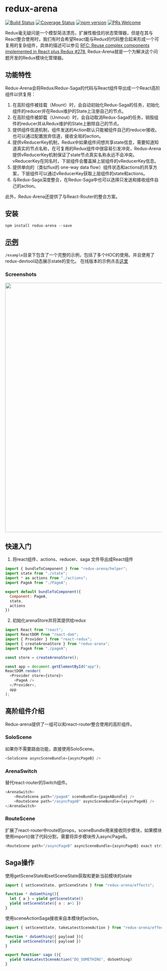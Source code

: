 # redux-arena

[![Build Status](https://travis-ci.org/hapood/redux-arena.svg?branch=master)](https://travis-ci.org/hapood/redux-arena) 
[![Coverage Status](https://coveralls.io/repos/github/hapood/redux-arena/badge.svg?branch=master)](https://coveralls.io/github/hapood/redux-arena?branch=master)
[![npm version](https://img.shields.io/npm/v/redux-arena.svg?style=flat-square)](https://www.npmjs.com/package/redux-arena)
[![PRs Welcome](https://img.shields.io/badge/PRs-welcome-brightgreen.svg)](CONTRIBUTING.md#pull-requests)

Redux毫无疑问是一个模型简洁漂亮，扩展性极佳的状态管理器，但是在其与React整合使用时，我们有时会希望React能与Redux的代码整合起来形成一个可复用的复杂组件，具体的描述可以参见 [RFC: Reuse complex components implemented in React plus Redux #278](https://github.com/reactjs/react-redux/issues/278), Redux-Arena就是一个为解决这个问题开发的Redux模块化管理器。


## 功能特性

Redux-Arena会将Redux/Redux-Saga的代码与React组件导出成一个React高阶组件以供复用：
1. 在高阶组件被挂载（Mount）时，会自动初始化Redux-Saga的任务，初始化组件的reducer并在Redux维护的State上注册自己的节点。
2. 在高阶组件被卸载（Unmout）时，会自动取消Redux-Saga的任务，销毁组件的reducer并从Redux维护的State上删除自己的节点。
3. 提供组件信道机制，组件发送的Action默认只能被组件自己的reducer接收。也可以通过配置放弃信道，接收全局的action。
4. 提供vReducerKey机制，Redux中如果组件间想共享state信息，需要知道知道真实的节点名称，在可复用的Redux组件中很容易引发冲突，Redux-Arena提供vReducerKey机制保证了state节点真实名称永远不会冲突。vReducerKey在同名时，下层组件会覆盖掉上层组件的vReducerKey信息。
5. 提供单向的（类似flux的 one-way data flow）组件状态和actions的共享方案，下层组件可以通过vReducerKey获取上层组件的state和actions。
6. 与Redux-Saga深度整合，在Redux-Saga中也可以选择只发送和接收组件自己的action。

此外，Redux-Arena还提供了与React-Router的整合方案。

## 安装

```
npm install redux-arena --save
```

## [示例](https://hapood.github.io/redux-arena/)

`/example`目录下包含了一个完整的示例，包括了多个HOC的使用。并且使用了redux-devtool动态展示state的变化。
在线版本的示例点击[这里](https://hapood.github.io/redux-arena/)

### Screenshots
<img src="https://raw.githubusercontent.com/hapood/redux-arena/d6c324d44636d19e7c2b824d295620053c73b1f6/redux-arena-demo.gif" width="800"/>

## 快速入门

1. 将react组件、actions、reducer、saga 文件导出成React组件

```javascript
import { bundleToComponent } from "redux-arena/helper";
import state from "./state";
import * as actions from "./actions";
import PageA from "./PageA";

export default bundleToComponent({
  Component: PageA,
  state,
  actions
})
```

2. 初始化arenaStore并将其提供给redux

```javascript
import React from "react";
import ReactDOM from "react-dom";
import { Provider } from "react-redux";
import { createArenaStore } from "redux-arena";
import PageA from "./pageA";

const store = createArenaStore();

const app = document.getElementById("app");
ReactDOM.render(
  <Provider store={store}>
    <PageA />
  </Provider>,
  app
);
```

## 高阶组件介绍

Redux-arena提供了一组可以和react-router整合使用的高阶组件。

### SoloScene

如果你不需要路由功能，直接使用SoloScene。


```javascript
<SoloScene asyncSceneBundle={asyncPageB} />
```

### ArenaSwitch

替代react-router的Switch组件。

```javascript
<ArenaSwitch>
    <RouteScene path="/pageA" sceneBundle={pageABundle} />
    <RouteScene path="/asyncPageB" asyncSceneBundle={asyncPageB} />
</ArenaSwitch>
```

### RouteScene

扩展了react-router中route的props，sceneBundle用来接收同步模块，如果模块使用import()做了代码分割，需要将异步模块传入asyncPageB。

```javascript
<RouteScene path="/asyncPageB" asyncSceneBundle={asyncPageB} exact strict />
```

## Saga操作

使用getSceneState和setSceneState获取和更新当前模块的state

```javascript
import { setSceneState, getSceneState } from "redux-arena/effects";

function * doSomthing(){
  let { a } = yield getSceneState()
  yield setSceneState({ a : a+1 })
}
```

使用sceneActionSaga接收来自本模块的action。

```javascript
import { setSceneState, takeLatestSceneAction } from "redux-arena/effects";

function * doSomthing({ payload }){
  yield setSceneState({ payload })
}

export function* saga (){
  yield takeLatestSceneAction("DO_SOMETHING", doSomthing)
}
```
